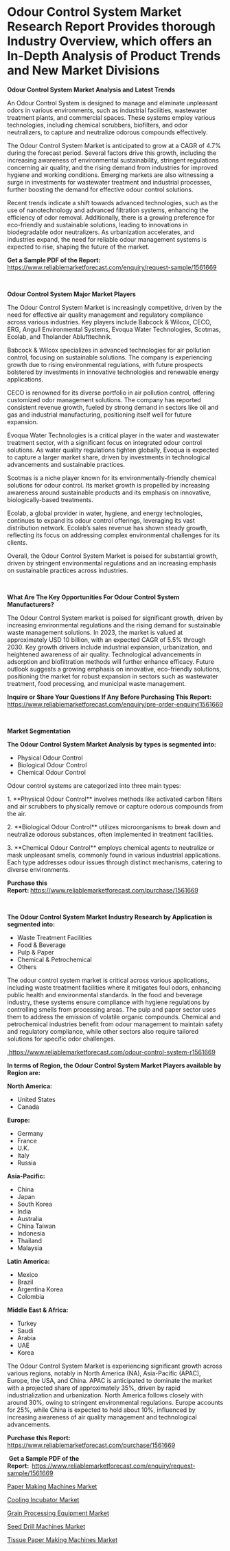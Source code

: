 <p><h1>Odour Control System Market Research Report Provides thorough Industry Overview, which offers an In-Depth Analysis of Product Trends and New Market Divisions</h1></p><p><strong>Odour Control System Market Analysis and Latest Trends</strong></p>
<p><p>An Odour Control System is designed to manage and eliminate unpleasant odors in various environments, such as industrial facilities, wastewater treatment plants, and commercial spaces. These systems employ various technologies, including chemical scrubbers, biofilters, and odor neutralizers, to capture and neutralize odorous compounds effectively.</p><p>The Odour Control System Market is anticipated to grow at a CAGR of 4.7% during the forecast period. Several factors drive this growth, including the increasing awareness of environmental sustainability, stringent regulations concerning air quality, and the rising demand from industries for improved hygiene and working conditions. Emerging markets are also witnessing a surge in investments for wastewater treatment and industrial processes, further boosting the demand for effective odour control solutions.</p><p>Recent trends indicate a shift towards advanced technologies, such as the use of nanotechnology and advanced filtration systems, enhancing the efficiency of odor removal. Additionally, there is a growing preference for eco-friendly and sustainable solutions, leading to innovations in biodegradable odor neutralizers. As urbanization accelerates, and industries expand, the need for reliable odour management systems is expected to rise, shaping the future of the market.</p></p>
<p><strong>Get a Sample PDF of the Report:&nbsp;</strong> <a href="https://www.reliablemarketforecast.com/enquiry/request-sample/1561669?utm_campaign=1097&utm_medium=2&utm_source=Github&utm_content=ia&utm_term=16022025&utm_id=odour-control-system">https://www.reliablemarketforecast.com/enquiry/request-sample/1561669</a></p>
<p>&nbsp;</p>
<p><strong>Odour Control System Major Market Players</strong></p>
<p><p>The Odour Control System Market is increasingly competitive, driven by the need for effective air quality management and regulatory compliance across various industries. Key players include Babcock & Wilcox, CECO, ERG, Anguil Environmental Systems, Evoqua Water Technologies, Scotmas, Ecolab, and Tholander Ablufttechnik.</p><p>Babcock & Wilcox specializes in advanced technologies for air pollution control, focusing on sustainable solutions. The company is experiencing growth due to rising environmental regulations, with future prospects bolstered by investments in innovative technologies and renewable energy applications.</p><p>CECO is renowned for its diverse portfolio in air pollution control, offering customized odor management solutions. The company has reported consistent revenue growth, fueled by strong demand in sectors like oil and gas and industrial manufacturing, positioning itself well for future expansion.</p><p>Evoqua Water Technologies is a critical player in the water and wastewater treatment sector, with a significant focus on integrated odour control solutions. As water quality regulations tighten globally, Evoqua is expected to capture a larger market share, driven by investments in technological advancements and sustainable practices.</p><p>Scotmas is a niche player known for its environmentally-friendly chemical solutions for odour control. Its market growth is propelled by increasing awareness around sustainable products and its emphasis on innovative, biologically-based treatments.</p><p>Ecolab, a global provider in water, hygiene, and energy technologies, continues to expand its odour control offerings, leveraging its vast distribution network. Ecolab’s sales revenue has shown steady growth, reflecting its focus on addressing complex environmental challenges for its clients.</p><p>Overall, the Odour Control System Market is poised for substantial growth, driven by stringent environmental regulations and an increasing emphasis on sustainable practices across industries.</p></p>
<p>&nbsp;</p>
<p><strong>What Are The Key Opportunities For Odour Control System Manufacturers?</strong></p>
<p><p>The Odour Control System market is poised for significant growth, driven by increasing environmental regulations and the rising demand for sustainable waste management solutions. In 2023, the market is valued at approximately USD 10 billion, with an expected CAGR of 5.5% through 2030. Key growth drivers include industrial expansion, urbanization, and heightened awareness of air quality. Technological advancements in adsorption and biofiltration methods will further enhance efficacy. Future outlook suggests a growing emphasis on innovative, eco-friendly solutions, positioning the market for robust expansion in sectors such as wastewater treatment, food processing, and municipal waste management.</p></p>
<p><strong>Inquire or Share Your Questions If Any Before Purchasing This Report:</strong> <a href="https://www.reliablemarketforecast.com/enquiry/pre-order-enquiry/1561669?utm_campaign=1097&utm_medium=2&utm_source=Github&utm_content=ia&utm_term=16022025&utm_id=odour-control-system">https://www.reliablemarketforecast.com/enquiry/pre-order-enquiry/1561669</a></p>
<p>&nbsp;</p>
<p><strong>Market Segmentation</strong></p>
<p><strong>The Odour Control System Market Analysis by types is segmented into:</strong></p>
<p><ul><li>Physical Odour Control</li><li>Biological Odour Control</li><li>Chemical Odour Control</li></ul></p>
<p><p>Odour control systems are categorized into three main types: </p><p>1. **Physical Odour Control** involves methods like activated carbon filters and air scrubbers to physically remove or capture odorous compounds from the air. </p><p>2. **Biological Odour Control** utilizes microorganisms to break down and neutralize odorous substances, often implemented in treatment facilities. </p><p>3. **Chemical Odour Control** employs chemical agents to neutralize or mask unpleasant smells, commonly found in various industrial applications. Each type addresses odour issues through distinct mechanisms, catering to diverse environments.</p></p>
<p><strong>Purchase this Report:&nbsp;</strong><a href="https://www.reliablemarketforecast.com/purchase/1561669?utm_campaign=1097&utm_medium=2&utm_source=Github&utm_content=ia&utm_term=16022025&utm_id=odour-control-system">https://www.reliablemarketforecast.com/purchase/1561669</a></p>
<p>&nbsp;</p>
<p><strong>The Odour Control System Market Industry Research by Application is segmented into:</strong></p>
<p><ul><li>Waste Treatment Facilities</li><li>Food & Beverage</li><li>Pulp & Paper</li><li>Chemical & Petrochemical</li><li>Others</li></ul></p>
<p><p>The odour control system market is critical across various applications, including waste treatment facilities where it mitigates foul odors, enhancing public health and environmental standards. In the food and beverage industry, these systems ensure compliance with hygiene regulations by controlling smells from processing areas. The pulp and paper sector uses them to address the emission of volatile organic compounds. Chemical and petrochemical industries benefit from odour management to maintain safety and regulatory compliance, while other sectors also require tailored solutions for specific odor challenges.</p></p>
<p><a href="https://www.reliablemarketforecast.com/odour-control-system-r1561669?utm_campaign=1097&utm_medium=2&utm_source=Github&utm_content=ia&utm_term=16022025&utm_id=odour-control-system">&nbsp;https://www.reliablemarketforecast.com/odour-control-system-r1561669</a></p>
<p><strong>In terms of Region, the Odour Control System Market Players available by Region are:</strong></p>
<p>
    <p> <strong> North America: </strong>
        <ul>
            <li>United States</li>
            <li>Canada</li>
        </ul>
        </p> 
    <p> <strong> Europe: </strong>
        <ul>
            <li>Germany</li>
            <li>France</li>
            <li>U.K.</li>
            <li>Italy</li>
            <li>Russia</li>
        </ul>
        </p> 
    <p> <strong> Asia-Pacific: </strong>
        <ul>
            <li>China</li>
            <li>Japan</li>
            <li>South Korea</li>
            <li>India</li>
            <li>Australia</li>
            <li>China Taiwan</li>
            <li>Indonesia</li>
            <li>Thailand</li>
            <li>Malaysia</li>
        </ul>
        </p> 
    <p> <strong> Latin America: </strong>
        <ul>
            <li>Mexico</li>
            <li>Brazil</li>
            <li>Argentina Korea</li>
            <li>Colombia</li>
        </ul>
        </p> 
    <p> <strong> Middle East & Africa: </strong>
        <ul>
            <li>Turkey</li>
            <li>Saudi</li>
            <li>Arabia</li>
            <li>UAE</li>
            <li>Korea</li>
        </ul>
    </p>
    </p>
<p><p>The Odour Control System Market is experiencing significant growth across various regions, notably in North America (NA), Asia-Pacific (APAC), Europe, the USA, and China. APAC is anticipated to dominate the market with a projected share of approximately 35%, driven by rapid industrialization and urbanization. North America follows closely with around 30%, owing to stringent environmental regulations. Europe accounts for 25%, while China is expected to hold about 10%, influenced by increasing awareness of air quality management and technological advancements.</p></p>
<p><strong>Purchase this Report: </strong><a href="https://www.reliablemarketforecast.com/purchase/1561669?utm_campaign=1097&utm_medium=2&utm_source=Github&utm_content=ia&utm_term=16022025&utm_id=odour-control-system">https://www.reliablemarketforecast.com/purchase/1561669</a></p>
<p>&nbsp;<strong>Get a Sample PDF of the Report:&nbsp;&nbsp;</strong><a href="https://www.reliablemarketforecast.com/enquiry/request-sample/1561669?utm_campaign=1097&utm_medium=2&utm_source=Github&utm_content=ia&utm_term=16022025&utm_id=odour-control-system">https://www.reliablemarketforecast.com/enquiry/request-sample/1561669</a></p>
<p><strong></strong></p>
<p><p><a href="https://github.com/zsibaqalia/Market-Research-Report-List-1/blob/main/paper-making-machines-market.md?utm_campaign=1097&utm_medium=2&utm_source=Github&utm_content=ia&utm_term=16022025&utm_id=odour-control-system">Paper Making Machines Market</a></p><p><a href="https://github.com/kovasovitzzg/Market-Research-Report-List-1/blob/main/cooling-incubator-market.md?utm_campaign=1097&utm_medium=2&utm_source=Github&utm_content=ia&utm_term=16022025&utm_id=odour-control-system">Cooling Incubator Market</a></p><p><a href="https://github.com/palenjeppecd/Market-Research-Report-List-1/blob/main/grain-processing-equipment-market.md?utm_campaign=1097&utm_medium=2&utm_source=Github&utm_content=ia&utm_term=16022025&utm_id=odour-control-system">Grain Processing Equipment Market</a></p><p><a href="https://github.com/castoriffic/Market-Research-Report-List-5/blob/main/seed-drill-machines-market.md?utm_campaign=1097&utm_medium=2&utm_source=Github&utm_content=ia&utm_term=16022025&utm_id=odour-control-system">Seed Drill Machines Market</a></p><p><a href="https://github.com/raaschadonle/Market-Research-Report-List-1/blob/main/tissue-paper-making-machines-market.md?utm_campaign=1097&utm_medium=2&utm_source=Github&utm_content=ia&utm_term=16022025&utm_id=odour-control-system">Tissue Paper Making Machines Market</a></p></p>